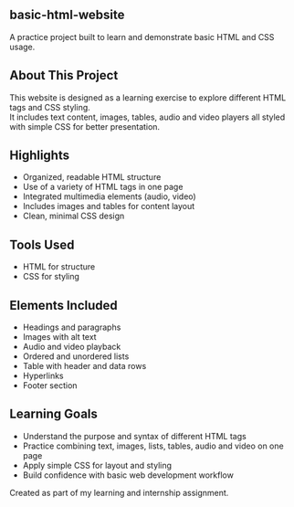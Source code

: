 ## basic-html-website

A practice project built to learn and demonstrate basic HTML and CSS usage.


## About This Project

This website is designed as a learning exercise to explore different HTML tags and CSS styling.  
It includes text content, images, tables, audio and video players all styled with simple CSS for better presentation.


## Highlights

- Organized, readable HTML structure
- Use of a variety of HTML tags in one page
- Integrated multimedia elements (audio, video)
- Includes images and tables for content layout
- Clean, minimal CSS design


## Tools Used

- HTML for structure
- CSS for styling


## Elements Included

- Headings and paragraphs
- Images with alt text
- Audio and video playback
- Ordered and unordered lists
- Table with header and data rows
- Hyperlinks
- Footer section


## Learning Goals

- Understand the purpose and syntax of different HTML tags
- Practice combining text, images, lists, tables, audio and video on one page
- Apply simple CSS for layout and styling
- Build confidence with basic web development workflow


Created as part of my learning and internship assignment.
